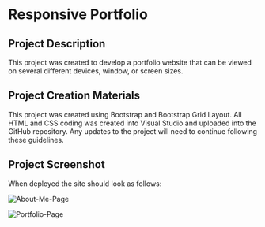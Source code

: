 # Responsive Portfolio

## Project Description

This project was created to develop a portfolio website that can be viewed on several different devices, window, or screen sizes.  

## Project Creation Materials

This project was created using Bootstrap and Bootstrap Grid Layout.  All HTML and CSS coding was created into Visual Studio and uploaded into the GitHub repository.  Any updates to the project will need to continue following these guidelines.

## Project Screenshot

When deployed the site should look as follows:

![About-Me-Page](https://user-images.githubusercontent.com/74628028/103848815-1a172280-5058-11eb-855b-5aaabc9127f1.png)

![Portfolio-Page](https://user-images.githubusercontent.com/74628028/103848947-711cf780-5058-11eb-95d9-1d27aacd7a06.png)

